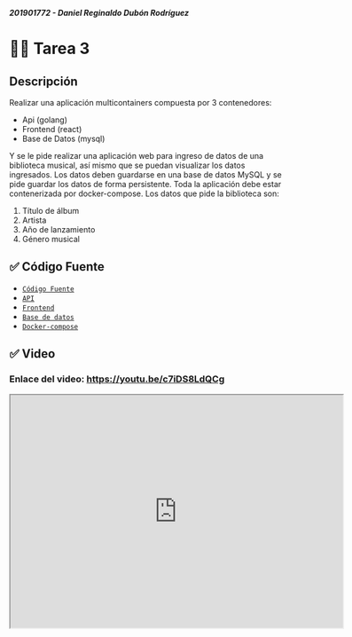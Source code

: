 ***201901772 - Daniel Reginaldo Dubón Rodríguez***

# 👨‍💻 Tarea 3

## Descripción

Realizar una aplicación multicontainers compuesta por 3 contenedores:
- Api (golang)
- Frontend (react)
- Base de Datos (mysql)

Y se le pide realizar una aplicación web para ingreso de datos de una biblioteca
musical, así mismo que se puedan visualizar los datos ingresados. Los datos deben
guardarse en una base de datos MySQL y se pide guardar los datos de forma
persistente. Toda la aplicación debe estar contenerizada por docker-compose.
Los datos que pide la biblioteca son:

  1. Título de álbum
  2. Artista
  3. Año de lanzamiento
  4. Género musical

## ✅ Código Fuente

- [`Código Fuente`](./Codigo_Fuente)
- [`API`](./Codigo_Fuente/API)
- [`Frontend`](./Codigo_Fuente/Frontend)
- [`Base de datos`](./Codigo_Fuente/db)
- [`Docker-compose`](./Codigo_Fuente/docker-compose.yml)

## ✅ Video

### Enlace del video: https://youtu.be/c7iDS8LdQCg

<div>
<p style = 'text-align:center;'>
<iframe width="600" height = "420"
src="https://youtu.be/c7iDS8LdQCg">
</iframe>
</div>
</p>
